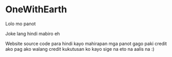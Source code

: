 # OneWithEarth
Lolo mo panot

Joke lang hindi mabiro eh

Website source code para hindi kayo mahirapan mga panot gago paki credit ako pag ako walang credit kukutusan ko kayo sige na eto na aalis na :)
